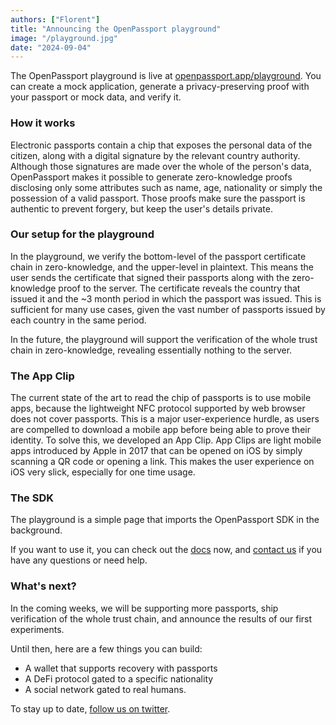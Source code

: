 ```yaml
---
authors: ["Florent"]
title: "Announcing the OpenPassport playground"
image: "/playground.jpg"
date: "2024-09-04"
---
```


The OpenPassport playground is live at [openpassport.app/playground](https://www.openpassport.app/playground). You can create a mock application, generate a privacy-preserving proof with your passport or mock data, and verify it.

### How it works

Electronic passports contain a chip that exposes the personal data of the citizen, along with a digital signature by the relevant country authority. Although those signatures are made over the whole of the person's data, OpenPassport makes it possible to generate zero-knowledge proofs disclosing only some attributes such as name, age, nationality or simply the possession of a valid passport. Those proofs make sure the passport is authentic to prevent forgery, but keep the user's details private.

### Our setup for the playground

In the playground, we verify the bottom-level of the passport certificate chain in zero-knowledge, and the upper-level in plaintext. This means the user sends the certificate that signed their passports along with the zero-knowledge proof to the server. The certificate reveals the country that issued it and the ~3 month period in which the passport was issued. This is sufficient for many use cases, given the vast number of passports issued by each country in the same period.

In the future, the playground will support the verification of the whole trust chain in zero-knowledge, revealing essentially nothing to the server.

### The App Clip

The current state of the art to read the chip of passports is to use mobile apps, because the lightweight NFC protocol supported by web browser does not cover passports. This is a major user-experience hurdle, as users are compelled to download a mobile app before being able to prove their identity. To solve this, we developed an App Clip. App Clips are light mobile apps introduced by Apple in 2017 that can be opened on iOS by simply scanning a QR code or opening a link. This makes the user experience on iOS very slick, especially for one time usage.

### The SDK

The playground is a simple page that imports the OpenPassport SDK in the background.

If you want to use it, you can check out the [docs](https://docs.openpassport.app/) now, and [contact us](https://t.me/FlorentTavernier) if you have any questions or need help.

### What's next?

In the coming weeks, we will be supporting more passports, ship verification of the whole trust chain, and announce the results of our first experiments.

Until then, here are a few things you can build:
- A wallet that supports recovery with passports
- A DeFi protocol gated to a specific nationality
- A social network gated to real humans.

To stay up to date, [follow us on twitter](https://x.com/openpassportapp).